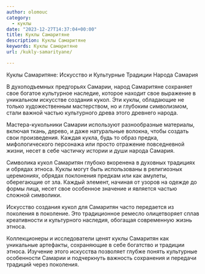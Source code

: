 ```yaml
---
author: olomouc
category:
  - куклы
date: "2023-12-27T14:37:04+00:00"
title: Куклы Самаритяне
description: Куклы Самаритяне
keywords: Куклы Самаритяне
url: /kukly-samarityane/

---
```

Куклы Самаритяне: Искусство и Культурные Традиции Народа Самария

В духоподъемных предгорьях Самарии, народ Самаритяне сохраняет свое богатое культурное наследие, которое находит свое выражение в уникальном искусстве создания кукол. Эти куклы, обладающие не только художественным мастерством, но и глубоким символизмом, стали важной частью культурного древа этого древнего народа.

Мастера-кукольники Самарии используют разнообразные материалы, включая ткань, дерево, и даже натуральные волокна, чтобы создать свои произведения. Каждая кукла, будь то образ предка, мифологического персонажа или просто отражение повседневной жизни, несет в себе частичку истории и души народа Самария.

Символика кукол Самаритян глубоко вкоренена в духовных традициях и обрядах этноса. Куклы могут быть использованы в религиозных церемониях, обрядах поклонения предкам или как амулеты, оберегающие от зла. Каждый элемент, начиная от узоров на одежде до формы лица, несет свое особенное значение и является частью сложной символики.

Искусство создания кукол для Самаритян часто передается из поколения в поколение. Это традиционное ремесло олицетворяет сплав креативности и культурного наследия, обогащая современную жизнь этноса.

Коллекционеры и исследователи ценят куклы Самаритян как уникальные артефакты, сохраняющие в себе богатство и традиции этноса. Изучение этого искусства позволяет глубже понять культурные особенности Самарии и подчеркнуть важность сохранения и передачи традиций через поколения.
